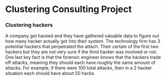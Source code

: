 # Clustering Consulting Project

### Clustering hackers
A company got hacked and they have gathered valuable data to figure out how many hacker actually got into their system. The technology firm has 3 potential hackers that perpetrated the attach. Their certain of the first two hackers but they are not very sure if the third hacker was involved or not. One last key fact is that the forensic engineer knows that the hackers trade off attacks, meaning they should each have roughly the same amount of attacks. For example, if there were 100 total attacks, then in a 2 hacker situation each should have about 50 hacks.